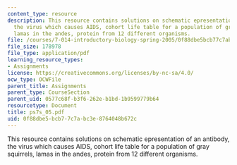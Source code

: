 ```yaml
---
content_type: resource
description: This resource contains solutions on schematic epresentation of an antibody,
  the virus which causes AIDS, cohort life table for a population of gray squirrels,
  lamas in the andes, protein from 12 different organisms.
file: /courses/7-014-introductory-biology-spring-2005/0f88dbe5bcb77c7abc3e8764048b672c_ps7s_05.pdf
file_size: 178978
file_type: application/pdf
learning_resource_types:
- Assignments
license: https://creativecommons.org/licenses/by-nc-sa/4.0/
ocw_type: OCWFile
parent_title: Assignments
parent_type: CourseSection
parent_uid: 0577c68f-b3f6-262e-b1bd-1b9599779b64
resourcetype: Document
title: ps7s_05.pdf
uid: 0f88dbe5-bcb7-7c7a-bc3e-8764048b672c
---
```

This resource contains solutions on schematic epresentation of an antibody, the virus which causes AIDS, cohort life table for a population of gray squirrels, lamas in the andes, protein from 12 different organisms.